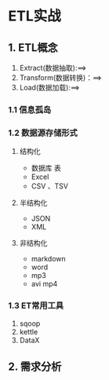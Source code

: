# ETL实战

## 1. ETL概念

1. Extract(数据抽取):==>
2. Transform(数据转换)：==>
3. Load(数据加载):==>

### 1.1 信息孤岛

### 1.2 数据源存储形式

1. 结构化

   * 数据库 表
   * Excel
   * CSV 、TSV
2. 半结构化

   * JSON
   * XML
3. 非结构化

   * markdown
   * word
   * mp3
   * avi   mp4

### 1.3 ET常用工具

1. sqoop
2. kettle
3. DataX

## 2. 需求分析
